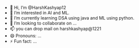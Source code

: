 - 👋 Hi, I’m @HarshKashyap12
- 👀 I’m interested in AI and ML.
- 🌱 I’m currently learning DSA using java and ML using python.
- 💞️ I’m looking to collaborate on ...
- 📫 you can drop mail on harshkashyap@1221
- 😄 Pronouns: ...
- ⚡ Fun fact: ...

<!---
harsh21696/harsh21696 is a ✨ special ✨ repository because its `README.md` (this file) appears on your GitHub profile.
You can click the Preview link to take a look at your changes.
--->
